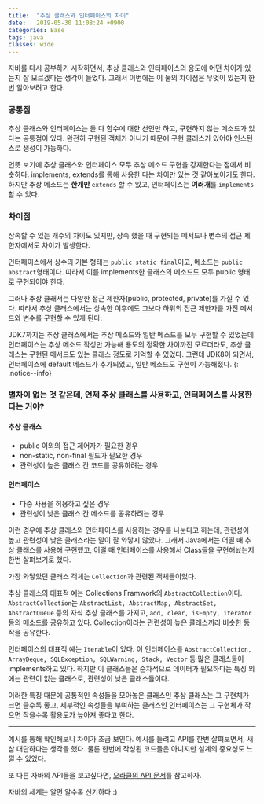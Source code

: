 ```yaml
---
title:  "추상 클래스와 인터페이스의 차이"
date:   2019-05-30 11:08:24 +0900
categories: Base
tags: java
classes: wide
---
```


자바를 다시 공부하기 시작하면서, 추상 클래스와 인터페이스의 용도에 어떤 차이가 있는지 잘 모르겠다는 생각이 들었다. 그래서 이번에는 이 둘의 차이점은 무엇이 있는지 한번 알아보려고 한다.  
  
### 공통점
추상 클래스와 인터페이스는 둘 다 함수에 대한 선언만 하고, 구현하지 않는 메소드가 있다는 공통점이 있다. 완전히 구현된 객체가 아니기 때문에 구현 클래스가 있어야 인스턴스로 생성이 가능하다.  
  
언뜻 보기에 추상 클래스와 인터페이스 모두 추상 메소드 구현을 강제한다는 점에서 비슷하다. implements, extends를 통해 사용한 다는 차이만 있는 것 같아보이기도 한다. 하지만 추상 메소드는 **한개만** `extends` 할 수 있고, 인터페이스는 **여러개**를 `implements`할 수 있다.  

### 차이점
상속할 수 있는 개수의 차이도 있지만, 상속 했을 때 구현되는 메서드나 변수의 접근 제한자에서도 차이가 발생한다. 

인터페이스에서 상수의 기본 형태는 `public static final`이고, 메소드는 `public abstract`형태이다. 따라서 이를 implements한 클래스의 메소드도 모두 public 형태로 구현되어야 한다.  

그러나 추상 클래서는 다양한 접근 제한자(public, protected, private)를 가질 수 있다. 따라서 추상 클래스에서는 상속한 이후에도 그보다 하위의 접근 제한자를 가진 메서드와 변수를 구현할 수 있게 된다. 
  
JDK7까지는 추상 클래스에서는 추상 메소드와 일반 메소드를 모두 구현할 수 있었는데 인터페이스는 추상 메소드 작성만 가능해 용도의 정확한 차이까진 모르더라도, 추상 클래스는 구현된 메서드도 있는 클래스 정도로 기억할 수 있었다. 그런데 JDK8이 되면서, 인터페이스에 default 메소드가 추가되었고, 일반 메소드도 구현이 가능해졌다. 
{: .notice--info}
  
### 별차이 없는 것 같은데, 언제 추상 클래스를 사용하고, 인터페이스를 사용한다는 거야?
#### 추상 클래스
- public 이외의 접근 제어자가 필요한 경우
- non-static, non-final 필드가 필요한 경우
- 관련성이 높은 클래스 간 코드를 공유하려는 경우
#### 인터페이스
- 다중 사용을 허용하고 싶은 경우
- 관련성이 낮은 클래스 간 메소드를 공유하려는 경우  
  
이런 경우에 추상 클래스와 인터페이스를 사용하는 경우를 나눈다고 하는데, 관련성이 높고 관련성이 낮은 클래스라는 말이 잘 와닿지 않았다. 그래서 Java에서는 어떨 때 추상 클래스를 사용해 구현했고, 어떨 때 인터페이스를 사용해서 Class들을 구현해놨는지 한번 살펴보기로 했다. 

가장 와닿았던 클래스 객체는 `Collection`과 관련된 객체들이었다.  

추상 클래스의 대표적 예는 Collections Framwork의 `AbstractCollection`이다.  
`AbstractCollection`는 `AbstractList, AbstractMap, AbstractSet, AbstractQueue` 등의 자식 추상 클래스를 가지고, `add, clear, isEmpty, iterator` 등의 메소드를 공유하고 있다. Collection이라는 관련성이 높은 클래스끼리 비슷한 동작을 공유한다.  
  
인터페이스의 대표적 예는 `Iterable`이 있다. 이 인터페이스를 `AbstractCollection, ArrayDeque, SQLException, SQLWarning, Stack, Vector` 등 많은 클래스들이 implements하고 있다. 하지만 이 클래스들은 순차적으로 데이터가 필요하다는 특징 외에는 관련이 없는 클래스로, 관련성이 낮은 클래스들이다.   
  
이러한 특징 때문에 공통적인 속성들을 모아놓은 클래스인 추상 클래스는 그 구현체가 크면 클수록 좋고, 세부적인 속성들을 부여하는 클래스인 인터페이스는 그 구현체가 작으면 작을수록 활용도가 높아져 좋다고 한다. 

___
  
예시를 통해 확인해보니 차이가 조금 보인다. 예시를 들려고 API를 한번 살펴보면서, 새삼 대단하다는 생각을 했다. 물론 한번에 작성된 코드들은 아니지만 설계의 중요성도 느낄 수 있었다.  

또 다른 자바의 API들을 보고싶다면, [오라클의 API 문서](https://docs.oracle.com/en/java/javase/11/)를 참고하자.
  
자바의 세계는 알면 알수록 신기하다 :)  

